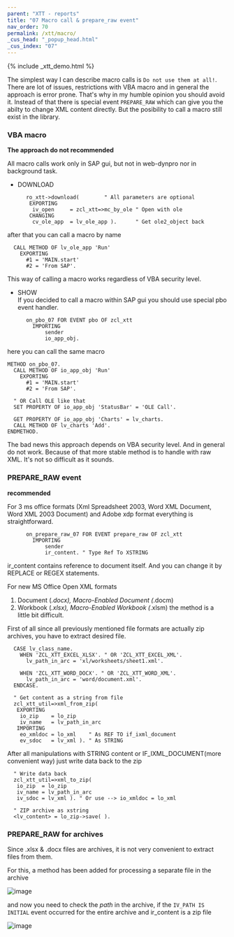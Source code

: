 ```yaml
---
parent: "XTT - reports"
title: "07 Macro call & prepare_raw event"
nav_order: 70
permalink: /xtt/macro/
_cus_head: "_popup_head.html"
_cus_index: "07"
---
```


{% include _xtt_demo.html %}

The simplest way I can describe macro calls is `Do not use them at all!`. There are lot of issues, restrictions with VBA macro and in general the approach is error prone. That's why in my humble opinion you should avoid it. Instead of that there is special event `PREPARE_RAW` which can give you the abilty to change XML content directly. But the posibility to call a macro still exist in the library.

### VBA macro
**The approach do not recommended**

All macro calls work only in SAP gui, but not in web-dynpro nor in background task.

* DOWNLOAD
```abap
      ro_xtt->download(        " All parameters are optional
       EXPORTING
        iv_open     = zcl_xtt=>mc_by_ole " Open with ole
       CHANGING
        cv_ole_app  = lv_ole_app ).      " Get ole2_object back
```

after that you can call a macro by name
```abap
  CALL METHOD OF lv_ole_app 'Run'
    EXPORTING
      #1 = 'MAIN.start'
      #2 = 'From SAP'.
```
This way of calling a macro works regardless of VBA security level. 

* SHOW<br/>
If you decided to call a macro within SAP gui you should use special pbo event handler.

```abap
      on_pbo_07 FOR EVENT pbo OF zcl_xtt
        IMPORTING
            sender
            io_app_obj.
```
here you can call the same macro
```abap
METHOD on_pbo_07.
  CALL METHOD OF io_app_obj 'Run'
    EXPORTING
      #1 = 'MAIN.start'
      #2 = 'From SAP'.

  " OR Call OLE like that
  SET PROPERTY OF io_app_obj 'StatusBar' = 'OLE Call'.

  GET PROPERTY OF io_app_obj 'Charts' = lv_charts.
  CALL METHOD OF lv_charts 'Add'.
ENDMETHOD.
```
The bad news this approach depends on VBA security level. And in general do not work.
Because of that more stable method is to handle with raw XML. It's not so difficult as it sounds.

### PREPARE_RAW event
**recommended**

For 3 ms office formats (Xml Spreadsheet 2003, Word XML Document, Word XML 2003 Document) and Adobe xdp format everything is straightforward.

```abap
      on_prepare_raw_07 FOR EVENT prepare_raw OF zcl_xtt
        IMPORTING
            sender
            ir_content. " Type Ref To XSTRING
```
ir_content contains reference to document itself. And you can change it by REPLACE or REGEX statements.

For new MS Office Open XML formats
1. Document (*.docx), Macro-Enabled Document (*.docm)
1. Workbook (*.xlsx), Macro-Enabled Workbook (*.xlsm)
the method is a little bit difficult.

First of all since all previously mentioned file formats are actually zip archives, you have to extract desired file.
```abap
  CASE lv_class_name.
    WHEN 'ZCL_XTT_EXCEL_XLSX'. " OR 'ZCL_XTT_EXCEL_XML'.
      lv_path_in_arc = 'xl/worksheets/sheet1.xml'.

    WHEN 'ZCL_XTT_WORD_DOCX'. " OR 'ZCL_XTT_WORD_XML'.
      lv_path_in_arc = 'word/document.xml'.
  ENDCASE.

  " Get content as a string from file
  zcl_xtt_util=>xml_from_zip(
   EXPORTING
    io_zip    = lo_zip
    iv_name   = lv_path_in_arc
   IMPORTING
    eo_xmldoc = lo_xml    " As REF TO if_ixml_document
    ev_sdoc   = lv_xml ). " As STRING
```

After all manipulations with STRING content or IF_IXML_DOCUMENT(more convenient way) just write data back to the zip
```abap
  " Write data back
  zcl_xtt_util=>xml_to_zip(
   io_zip  = lo_zip
   iv_name = lv_path_in_arc
   iv_sdoc = lv_xml ). " Or use --> io_xmldoc = lo_xml

  " ZIP archive as xstring
  <lv_content> = lo_zip->save( ).
```

### PREPARE_RAW for archives
Since .xlsx & .docx files are archives, it is not very convenient to extract files from them.

For this, a method has been added for processing a separate file in the archive

![image](https://user-images.githubusercontent.com/36256417/103264798-f4de4080-49d5-11eb-9a44-ef4fb2b36ebb.png)

and now you need to check the *path* in the archive, if the `IV_PATH IS INITIAL` event occurred for the entire archive and ir_content is a zip file

![image](https://user-images.githubusercontent.com/36256417/103264863-37078200-49d6-11eb-84a1-a1a79f9ffb5d.png)
